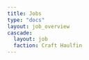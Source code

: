 ```yaml
---
title: Jobs 
type: "docs"
layout: job_overview
cascade:
  layout: job
  faction: Craft Haulfin
---
```




